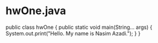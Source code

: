# hwOne.java
public class hwOne
{
    public static void main(String... args)
    {
        System.out.print("Hello. My name is Nasim Azadi.");
    }
 }
 
